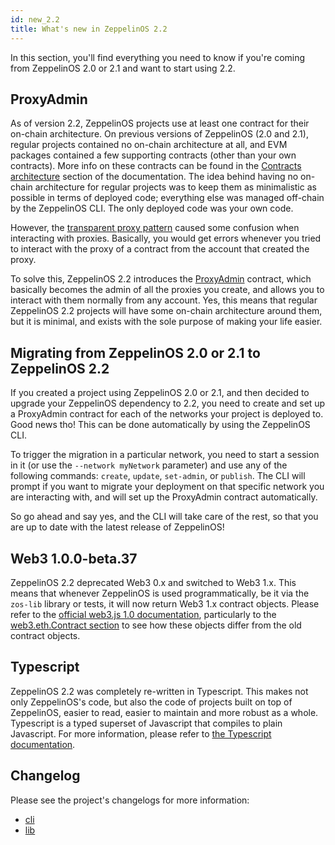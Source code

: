 ```yaml
---
id: new_2.2
title: What's new in ZeppelinOS 2.2
---
```


In this section, you'll find everything you need to know if you're coming from ZeppelinOS 2.0 or 2.1 and want to start using 2.2.

## ProxyAdmin

As of version 2.2, ZeppelinOS projects use at least one contract for their on-chain architecture. On previous versions of ZeppelinOS (2.0 and 2.1), regular projects contained no on-chain architecture at all, and EVM packages contained a few supporting contracts (other than your own contracts). More info on these contracts can be found in the [Contracts architecture](https://docs.zeppelinos.org/docs/architecture.html) section of the documentation. The idea behind having no on-chain architecture for regular projects was to keep them as minimalistic as possible in terms of deployed code; everything else was managed off-chain by the ZeppelinOS CLI. The only deployed code was your own code.

However, the [transparent proxy pattern](https://docs.zeppelinos.org/docs/pattern.html#transparent-proxies-and-function-clashes) caused some confusion when interacting with proxies. Basically, you would get errors whenever you tried to interact with the proxy of a contract from the account that created the proxy.

To solve this, ZeppelinOS 2.2 introduces the [ProxyAdmin](https://github.com/zeppelinos/zos/blob/v2.0.0/packages/lib/contracts/upgradeability/ProxyAdmin.sol) contract, which basically becomes the admin of all the proxies you create, and allows you to interact with them normally from any account. Yes, this means that regular ZeppelinOS 2.2 projects will have some on-chain architecture around them, but it is minimal, and exists with the sole purpose of making your life easier.

## Migrating from ZeppelinOS 2.0 or 2.1 to ZeppelinOS 2.2

If you created a project using ZeppelinOS 2.0 or 2.1, and then decided to upgrade your ZeppelinOS dependency to 2.2, you need to create and set up a ProxyAdmin contract for each of the networks your project is deployed to. Good news tho! This can be done automatically by using the ZeppelinOS CLI.

To trigger the migration in a particular network, you need to start a session in it (or use the `--network myNetwork` parameter) and use any of the following commands: `create`, `update`, `set-admin`, or `publish`. The CLI will prompt if you want to migrate your deployment on that specific network you are interacting with, and will set up the ProxyAdmin contract automatically.

So go ahead and say yes, and the CLI will take care of the rest, so that you are up to date with the latest release of ZeppelinOS!

## Web3 1.0.0-beta.37

ZeppelinOS 2.2 deprecated Web3 0.x and switched to Web3 1.x. This means that whenever ZeppelinOS is used programmatically, be it via the `zos-lib` library or tests, it will now return Web3 1.x contract objects. Please refer to the [official web3.js 1.0 documentation](https://web3js.readthedocs.io/en/1.0/latest/), particularly to the [web3.eth.Contract section](https://web3js.readthedocs.io/en/1.0/web3-eth-contract.html) to see how these objects differ from the old contract objects.

## Typescript

ZeppelinOS 2.2 was completely re-written in Typescript. This makes not only ZeppelinOS's code, but also the code of projects built on top of ZeppelinOS, easier to read, easier to maintain and more robust as a whole. Typescript is a typed superset of Javascript that compiles to plain Javascript. For more information, please refer to [the Typescript documentation](http://www.typescriptlang.org/docs/home.html). 

## Changelog

Please see the project's changelogs for more information:
- [cli](https://github.com/zeppelinos/zos/blob/master/packages/cli/changelog.md)
- [lib](https://github.com/zeppelinos/zos/blob/master/packages/lib/changelog.md)
